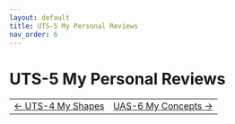 ```yaml
---
layout: default
title: UTS-5 My Personal Reviews
nav_order: 6
---
```


# UTS-5 My Personal Reviews

<table width="100%">
  <tr>
    <td align="left">
      <a href="4%20UTS-4%20My%20Shapes.html">← UTS-4 My Shapes</a>
    </td>
    <td align="right">
      <a href="6%20UAS-6%20My%20Concepts.html">UAS-6 My Concepts →</a>
    </td>
  </tr>
</table>
